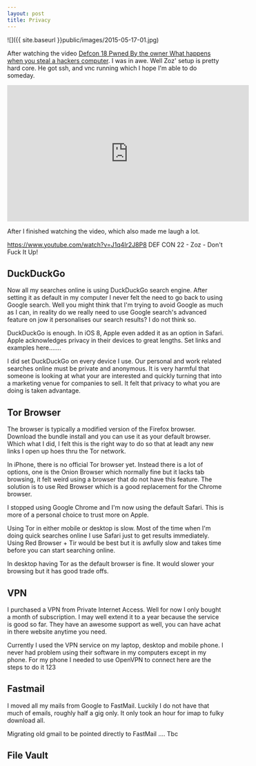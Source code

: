 ```yaml
---
layout: post
title: Privacy
---
```


![]({{ site.baseurl }}public/images/2015-05-17-01.jpg)

After watching the video [Defcon 18 Pwned By the owner What happens when you steal a hackers computer](https://www.youtube.com/watch?v=U4oB28ksiIo). I was in awe. Well Zoz' setup is pretty hard core. He got ssh, and vnc running which I hope I'm able to do someday. 

<iframe width="560" height="315" src="https://www.youtube.com/embed/OAI8S2houW4" frameborder="0" allowfullscreen></iframe>

After I finished watching the video, which also made me laugh a lot. 


https://www.youtube.com/watch?v=J1q4Ir2J8P8
DEF CON 22 - Zoz - Don't Fuck It Up!

<!--more-->

## DuckDuckGo

Now all my searches online is using DuckDuckGo search engine. After setting it as default in my computer I never felt the need to go back to using Google search. Well you might think that I'm trying to avoid Google as much as I can, in reality do we really need to use Google search's advanced feature on jow it personalises our search results? I do not think so.

DuckDuckGo is enough. In iOS 8, Apple even added it as an option in Safari. Apple acknowledges privacy in their devices to great lengths. Set links and examples here.......

I did set DuckDuckGo on every device I use. Our personal and work related searches online must be private and anonymous. It is very harmful that someone is looking at what your are interested and quickly turning that into a marketing venue for companies to sell. It felt that privacy to what you are doing is taken advantage.


## Tor Browser

The browser is typically a modified version of the Firefox browser. Download the bundle install and you can use it as your default browser. Which what I did, I felt this is the right way to do so that at leadt any new links I open up hoes thru the Tor network.

In iPhone, there is no official Tor browser yet. Instead there is a lot of options, one is the Onion Browser which normally fine but it lacks tab browsing, it felt weird using a browser that do not have this feature. The solution is to use Red Browser which is a good replacement for the Chrome browser. 

I stopped using Google Chrome and I'm now using the default Safari. This is more of a personal choice to trust more on Apple. 

Using Tor in either mobile or desktop is slow. Most of the time when I'm doing quick searches online I use Safari just to get results immediately. Using Red Browser + Tir would be best but it is awfully slow and takes time before you can start searching online. 

In desktop having Tor as the default browser is fine. It would slower your browsing but it has good trade offs.

## VPN

I purchased a VPN from Private Internet Access. Well for now I only bought a month of subscription. I may well extend it to a year because the service is good so far. They have an awesome support as well, you can have achat in there website anytime you need. 

Currently I used the VPN service on my laptop, desktop and mobile phone. I never had problem using their software in my computers except in my phone. For my phone I needed to use OpenVPN to connect here are the steps to do it 123

## Fastmail

I moved all my mails from Google to FastMail. Luckily I do not have that much of emails, roughly half a gig only. It only took an hour for imap to fulky download all.

Migrating old gmail to be pointed directly to FastMail .... Tbc


## File Vault 


